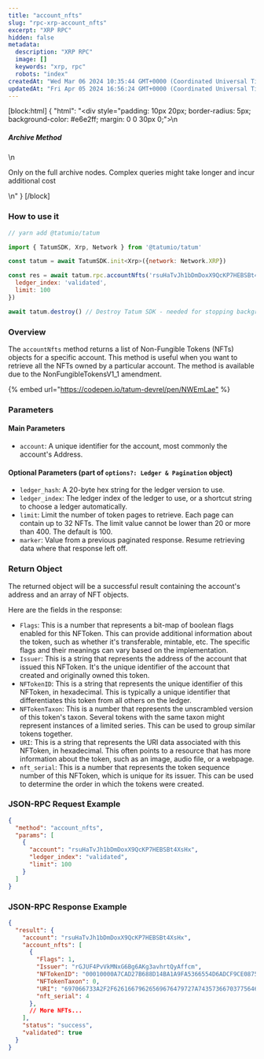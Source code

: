 ```yaml
---
title: "account_nfts"
slug: "rpc-xrp-account_nfts"
excerpt: "XRP RPC"
hidden: false
metadata: 
  description: "XRP RPC"
  image: []
  keywords: "xrp, rpc"
  robots: "index"
createdAt: "Wed Mar 06 2024 10:35:44 GMT+0000 (Coordinated Universal Time)"
updatedAt: "Fri Apr 05 2024 16:56:24 GMT+0000 (Coordinated Universal Time)"
---
```

[block:html]
{
  "html": "<div style=\"padding: 10px 20px; border-radius: 5px; background-color: #e6e2ff; margin: 0 0 30px 0;\">\n  <h5>Archive Method</h5>\n  <p>Only on the full archive nodes. Complex queries might take longer and incur additional cost</p>\n</div>"
}
[/block]


### How to use it

```javascript
// yarn add @tatumio/tatum

import { TatumSDK, Xrp, Network } from '@tatumio/tatum'

const tatum = await TatumSDK.init<Xrp>({network: Network.XRP})

const res = await tatum.rpc.accountNfts('rsuHaTvJh1bDmDoxX9QcKP7HEBSBt4XsHx', {
  ledger_index: 'validated',
  limit: 100
})

await tatum.destroy() // Destroy Tatum SDK - needed for stopping background jobs
```

### Overview

The `accountNfts` method returns a list of Non-Fungible Tokens (NFTs) objects for a specific account. This method is useful when you want to retrieve all the NFTs owned by a particular account. The method is available due to the NonFungibleTokensV1\_1 amendment.

{% embed url="<https://codepen.io/tatum-devrel/pen/NWEmLae"> %}

### Parameters

#### Main Parameters

- `account`: A unique identifier for the account, most commonly the account's Address.

#### Optional Parameters (part of `options?: Ledger & Pagination` object)

- `ledger_hash`: A 20-byte hex string for the ledger version to use.
- `ledger_index`: The ledger index of the ledger to use, or a shortcut string to choose a ledger automatically.
- `limit`: Limit the number of token pages to retrieve. Each page can contain up to 32 NFTs. The limit value cannot be lower than 20 or more than 400. The default is 100.
- `marker`: Value from a previous paginated response. Resume retrieving data where that response left off.

### Return Object

The returned object will be a successful result containing the account's address and an array of NFT objects. 

Here are the fields in the response:

- `Flags`: This is a number that represents a bit-map of boolean flags enabled for this NFToken. This can provide additional information about the token, such as whether it's transferable, mintable, etc. The specific flags and their meanings can vary based on the implementation.
- `Issuer`: This is a string that represents the address of the account that issued this NFToken. It's the unique identifier of the account that created and originally owned this token.
- `NFTokenID`: This is a string that represents the unique identifier of this NFToken, in hexadecimal. This is typically a unique identifier that differentiates this token from all others on the ledger.
- `NFTokenTaxon`: This is a number that represents the unscrambled version of this token's taxon. Several tokens with the same taxon might represent instances of a limited series. This can be used to group similar tokens together.
- `URI`: This is a string that represents the URI data associated with this NFToken, in hexadecimal. This often points to a resource that has more information about the token, such as an image, audio file, or a webpage.
- `nft_serial`: This is a number that represents the token sequence number of this NFToken, which is unique for its issuer. This can be used to determine the order in which the tokens were created.

### JSON-RPC Request Example

```json
{
  "method": "account_nfts",
  "params": [
    {
      "account": "rsuHaTvJh1bDmDoxX9QcKP7HEBSBt4XsHx",
      "ledger_index": "validated",
      "limit": 100
    }
  ]
}
```

### JSON-RPC Response Example

```json
{
  "result": {
    "account": "rsuHaTvJh1bDmDoxX9QcKP7HEBSBt4XsHx",
    "account_nfts": [
      {
        "Flags": 1,
        "Issuer": "rGJUF4PvVkMNxG6Bg6AKg3avhrtQyAffcm",
        "NFTokenID": "00010000A7CAD27B688D14BA1A9FA5366554D6ADCF9CE0875B974D9F00000004",
        "NFTokenTaxon": 0,
        "URI": "697066733A2F2F62616679626569676479727A74357366703775646D37687537367568377932366E6634646675796C71616266336F636C67747179353566627A6469",
        "nft_serial": 4
      },
      // More NFTs...
    ],
    "status": "success",
    "validated": true
  }
}
```
